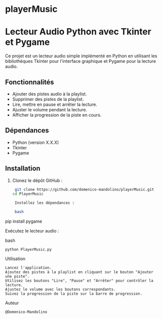 # playerMusic


# Lecteur Audio Python avec Tkinter et Pygame

Ce projet est un lecteur audio simple implémenté en Python en utilisant les bibliothèques Tkinter pour l'interface graphique et Pygame pour la lecture audio.

## Fonctionnalités

- Ajouter des pistes audio à la playlist.
- Supprimer des pistes de la playlist.
- Lire, mettre en pause et arrêter la lecture.
- Ajuster le volume pendant la lecture.
- Afficher la progression de la piste en cours.

## Dépendances

- Python (version X.X.X)
- Tkinter
- Pygame

## Installation

1. Clonez le dépôt GitHub :

   ```bash
    git clone https://github.com/domenico-mandolino/playerMusic.git
   cd PlayerMusic

    Installez les dépendances :

    bash

pip install pygame

Exécutez le lecteur audio :

bash

    python PlayerMusic.py

Utilisation

    Lancez l'application.
    Ajoutez des pistes à la playlist en cliquant sur le bouton "Ajouter une piste".
    Utilisez les boutons "Lire", "Pause" et "Arrêter" pour contrôler la lecture.
    Ajustez le volume avec les boutons correspondants.
    Suivez la progression de la piste sur la barre de progression.

Auteur

    @Domenico-Mandolino
